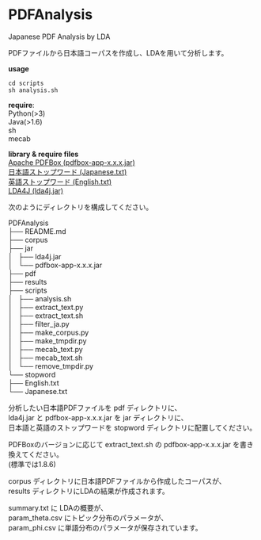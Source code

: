 PDFAnalysis
===========

Japanese PDF Analysis by LDA  

PDFファイルから日本語コーパスを作成し、LDAを用いて分析します。  

**usage**
```
cd scripts
sh analysis.sh
```

**require**:  
Python(>3)  
Java(>1.6)  
sh  
mecab  

**library & require files**  
[Apache PDFBox (pdfbox-app-x.x.x.jar)](https://pdfbox.apache.org/)  
[日本語ストップワード (Japanese.txt)](http://svn.sourceforge.jp/svnroot/slothlib/CSharp/Version1/SlothLib/NLP/Filter/StopWord/word/Japanese.txt)  
[英語ストップワード (English.txt)](http://svn.sourceforge.jp/svnroot/slothlib/CSharp/Version1/SlothLib/NLP/Filter/StopWord/word/English.txt)  
[LDA4J (lda4j.jar)](https://github.com/breakbee/LDA4J)

次のようにディレクトリを構成してください。  

PDFAnalysis  
├── README.md  
├── corpus  
├── jar  
│   ├── lda4j.jar  
│   └── pdfbox-app-x.x.x.jar  
├── pdf  
├── results  
├── scripts  
│   ├── analysis.sh  
│   ├── extract_text.py  
│   ├── extract_text.sh  
│   ├── filter_ja.py  
│   ├── make_corpus.py  
│   ├── make_tmpdir.py  
│   ├── mecab_text.py  
│   ├── mecab_text.sh  
│   └── remove_tmpdir.py  
└── stopword  
    ├── English.txt  
    └── Japanese.txt  

分析したい日本語PDFファイルを pdf ディレクトリに、  
lda4j.jar と pdfbox-app-x.x.x.jar を jar ディレクトリに、  
日本語と英語のストップワードを stopword ディレクトリに配置してください。  

PDFBoxのバージョンに応じて extract_text.sh の pdfbox-app-x.x.x.jar を書き換えてください。  
(標準では1.8.6)  

corpus ディレクトリに日本語PDFファイルから作成したコーパスが、  
results ディレクトリにLDAの結果が作成されます。  

summary.txt に LDAの概要が、  
param_theta.csv にトピック分布のパラメータが、  
param_phi.csv に単語分布のパラメータが保存されています。  